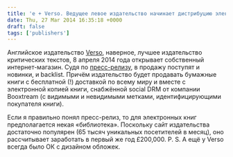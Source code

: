```yaml
---
title: 'e + Verso. Ведущее левое издательство начинает дистрибуцию электронных книг'
date: Thu, 27 Mar 2014 16:35:18 +0000
draft: false
tags: ['publishers']
---
```


Английское издательство [Verso](http://www.versobooks.com/), наверное, лучшее издательство критических текстов, 8 апреля 2014 года открывает собственный интернет-магазин. Судя по [пресс-релизу](http://www.digitalbookworld.com/2014/verso-books-launches-e-commerce-site-ebook-bundling/), в продажу поступят и новинки, и backlist. Причём издательство будет продавать бумажные книги с бесплатной (!) доставкой по всему миру и вместе с электронной копией книги, снабжённой social DRM от компании Booxtream (с видимыми и невидимыми метками, идентифицирующими покупателя книги).

Если я правильно понял пресс-релиз, то для электронных книг предполагается некая «библиотека». Поскольку сайт издательства достаточно популярен (65 тысяч уникальных посетителей в месяц), оно рассчитывает заработать в первый же год £200,000. P. S. А ещё у Verso всегда было ОК с дизайном обложек.